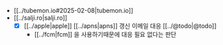 - [[../tubemon.io#2025-02-08|tubemon.io]]
- [[../salji.ro|salji.ro]]
  - [X] [[../apple|apple]] [[../apns|apns]] 갱신 이메일 대응 [[../@todo|@todo]]
    - [[../fcm|fcm]] 을 사용하기때문에 대응 필요 없다는 판단
